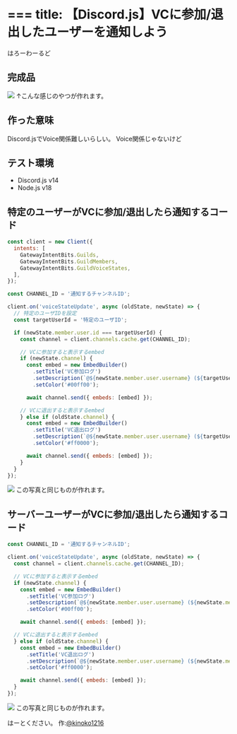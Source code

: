 ===
title: 【Discord.js】VCに参加/退出したユーザーを通知しよう
===

はろーわーるど

## 完成品
![](https://storage.googleapis.com/zenn-user-upload/a4749884f399-20230810.png)
↑こんな感じのやつが作れます。

## 作った意味
Discord.jsでVoice関係難しいらしい。
Voice関係じゃないけど

## テスト環境
- Discord.js v14
- Node.js v18

## 特定のユーザーがVCに参加/退出したら通知するコード
```javascript
const client = new Client({
  intents: [
    GatewayIntentBits.Guilds,
    GatewayIntentBits.GuildMembers,
    GatewayIntentBits.GuildVoiceStates,
  ],
});

const CHANNEL_ID = '通知するチャンネルID';

client.on('voiceStateUpdate', async (oldState, newState) => {
  // 特定のユーザIDを設定
  const targetUserId = '特定のユーザID';

  if (newState.member.user.id === targetUserId) {
    const channel = client.channels.cache.get(CHANNEL_ID);

    // VCに参加すると表示するembed
    if (newState.channel) {
      const embed = new EmbedBuilder()
        .setTitle('VC参加ログ')
        .setDescription(`@${newState.member.user.username} (${targetUserId}) が、<#${newState.channel.id}>に参加しました。`)
        .setColor('#00ff00');

      await channel.send({ embeds: [embed] });

    // VCに退出すると表示するembed
    } else if (oldState.channel) {
      const embed = new EmbedBuilder()
        .setTitle('VC退出ログ')
        .setDescription(`@${newState.member.user.username} (${targetUserId}) が、<#${oldState.channel.id}>から退出しました。`)
        .setColor('#ff0000');

      await channel.send({ embeds: [embed] });
    }
  }
});
```
![](https://storage.googleapis.com/zenn-user-upload/d1a5ed9e7053-20230810.png)
この写真と同じものが作れます。

## サーバーユーザーがVCに参加/退出したら通知するコード
```javascript
const CHANNEL_ID = '通知するチャンネルID';

client.on('voiceStateUpdate', async (oldState, newState) => {
  const channel = client.channels.cache.get(CHANNEL_ID);

  // VCに参加すると表示するembed
  if (newState.channel) {
    const embed = new EmbedBuilder()
      .setTitle('VC参加ログ')
      .setDescription(`@${newState.member.user.username} (${newState.member.user.id}) が、<#${newState.channel.id}>に参加しました。`)
      .setColor('#00ff00');

    await channel.send({ embeds: [embed] });

  // VCに退出すると表示するembed
  } else if (oldState.channel) {
    const embed = new EmbedBuilder()
      .setTitle('VC退出ログ')
      .setDescription(`@${newState.member.user.username} (${newState.member.user.id}) が、<#${oldState.channel.id}>から退出しました。`)
      .setColor('#ff0000');

    await channel.send({ embeds: [embed] });
  }
});
```
![](https://storage.googleapis.com/zenn-user-upload/737607f98316-20230810.png)
この写真と同じものが作れます。

はーとください。
作:[@kinoko1216](https://discord.com/invite/VdzXx892Zq)
